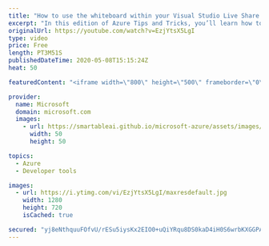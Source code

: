 ```yaml
---
title: "How to use the whiteboard within your Visual Studio Live Share experience | Azure Tips and Tricks"
excerpt: "In this edition of Azure Tips and Tricks, you’ll learn how to collaboratively draw on the whiteboard in real-time from within Visual Studio Code with Live Share Whiteboard extension.   For more tips and tricks, visit: https://aka.ms/azuretipsandtricks   Get started with 12 months of free services and"
originalUrl: https://youtube.com/watch?v=EzjYtsX5LgI
type: video
price: Free
length: PT3M51S
publishedDateTime: 2020-05-08T15:15:24Z
heat: 50

featuredContent: "<iframe width=\"800\" height=\"500\" frameborder=\"0\" src=\"https://www.youtube.com/embed/EzjYtsX5LgI\" allow=\"accelerometer; autoplay; encrypted-media; gyroscope; picture-in-picture\" allowfullscreen></iframe>"

provider:
  name: Microsoft
  domain: microsoft.com
  images:
    - url: https://smartableai.github.io/microsoft-azure/assets/images/organizations/microsoft.com-50x50.jpg
      width: 50
      height: 50

topics:
  - Azure
  - Developer tools

images:
  - url: https://i.ytimg.com/vi/EzjYtsX5LgI/maxresdefault.jpg
    width: 1280
    height: 720
    isCached: true

secured: "yj8eNthquuFOfvU/rESu5iysKx2EIO0+uQiYRqu8DS0kaD4iH0S6wrbKXGGPA/Jfpf799T5Kxwa3/Ajtb46uqtwnn1wtbqXaDBZEV9n/GehqNi7znaSoZSEe5xmD5NIgkwFRjdpMEr//1/FqjEioaAwSrb4Nsw7pn0f7Hvdbf3Z33137PBwVDT+ie+RiaPRayNOY7zGwQzuTYa/Lsyx31EntqG5KvIXc0MFHfzMAQfrW2YVl42P/0MIjCNVefO1yKJ/Rb90V7+lfxbsDQRW1xtVXqmbcacsM6EnXcaL7FWIjNn4WiqXkyNX7QSDjvSlaGiCZ2KqOYaojpXBu5e2N/PrQdaV4fFNruf6zmwdVDAGSInncGfGHCrd5N7runWFK94oXEq6cjO8WbK471UFc/+AqXD3zhG3sZmu5PmBj5wE=;4tlIvNE6UPsrS3l5ITlcAg=="
---
```


